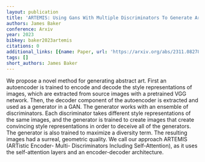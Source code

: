 ```yaml
---
layout: publication
title: 'ARTEMIS: Using Gans With Multiple Discriminators To Generate Art'
authors: James Baker
conference: Arxiv
year: 2023
bibkey: baker2023artemis
citations: 0
additional_links: [{name: Paper, url: 'https://arxiv.org/abs/2311.08278'}]
tags: []
short_authors: James Baker
---
```

We propose a novel method for generating abstract art. First an autoencoder
is trained to encode and decode the style representations of images, which are
extracted from source images with a pretrained VGG network. Then, the decoder
component of the autoencoder is extracted and used as a generator in a GAN. The
generator works with an ensemble of discriminators. Each discriminator takes
different style representations of the same images, and the generator is
trained to create images that create convincing style representations in order
to deceive all of the generators. The generator is also trained to maximize a
diversity term. The resulting images had a surreal, geometric quality. We call
our approach ARTEMIS (ARTistic Encoder- Multi- Discriminators Including
Self-Attention), as it uses the self-attention layers and an encoder-decoder
architecture.